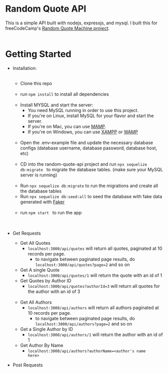 # Random Quote API
This is a simple API built with nodejs, expressjs, and mysql.
I built this for freeCodeCamp's <a href="https://bit.ly/332WdHJ" >Random Quote Machine project</a>.
<br>
<br>
# Getting Started
  - Installation:<br><br>
      - Clone this repo<br><br>
      - run <code>npm install</code> to install all dependencies<br><br>
      - Install MYSQL and start the server:<br>
         - You need MySQL running in order to use this project. <br>
         - If you're on Linux, install MySQL for your flavor and start the server.<br>
         - If you're on Mac, you can use <a href="https://www.mamp.info/en/">MAMP</a>. <br>
         - If you're on Windows, you can use <a href="https://www.apachefriends.org/index.html">XAMPP</a> 
             or <a href="https://sourceforge.net/projects/wampserver/">WAMP</a><br><br>
      - Open the .env-example file and update the necessary database configs (database username, database password, database host, etc)<br><br>
      - CD into the random-quote-api project and run <code>npx sequelize db:migrate </code> to migrate the database tables. (make sure your MySQL server is running)
         <br><br>
      - Run <code>npx sequelize db:migrate</code> to run the migrations and create all the database tables
      - Run <code>npx sequelize db:seed:all</code> to seed the database with fake data generated with <a href="https://www.npmjs.com/package/faker">Faker</a>
         <br><br>
      - run <code>npm start </code> to run the app
         <br><br><br>
         
         
 - Get Requests
      - Get All Quotes
        - <code>localhost:3000/api/quotes</code> will return all quotes, paginated at 10 records per page. 
          - to navigate between paginated page results, do <code>localhost:3000/api/quotes?page=2</code> and so on
      - Get A single Quote
        - <code>localhost:3000/api/quotes/1</code> will return the quote with an id of 1
      - Get Quotes by Author ID
        - <code>localhost:3000/api/quotes?authorId=3</code> will return all quotes for the author with an id of 3
        <br><br>
     - Get All Authors
       - <code>localhost:3000/api/authors</code> will return all authors paginated at 10 records per page.
         - to navigate between paginated page results, do <code>localhost:3000/api/authors?page=2</code> and so on
     - Get a Single Author by ID
       - <code>localhost:3000/api/authors/1</code> will return the author with an id of 1
     - Get Author By Name
       - <code>localhost:3000/api/authors?authorName=<author's name here></code>
       
 - Post Requests
 
       

